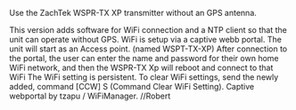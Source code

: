 Use the ZachTek WSPR-TX XP transmitter without an GPS antenna. 

This version adds software for WiFi connection and a NTP client so that the unit can operate without GPS.
WiFi is setup via a captive webb portal. 
The unit will start as an Access point. (named WSPT-TX-XP)
After connection to the portal, the user can enter the name and password for their own home WiFi network, and then the WSPR-TX Xp will reboot and connect to that WiFi
The WiFi setting is persistent. 
To clear WiFi settings, send the newly added, command [CCW] S (Command Clear WiFi Setting).
Captive webportal by  tzapu / WiFiManager.
//Robert
